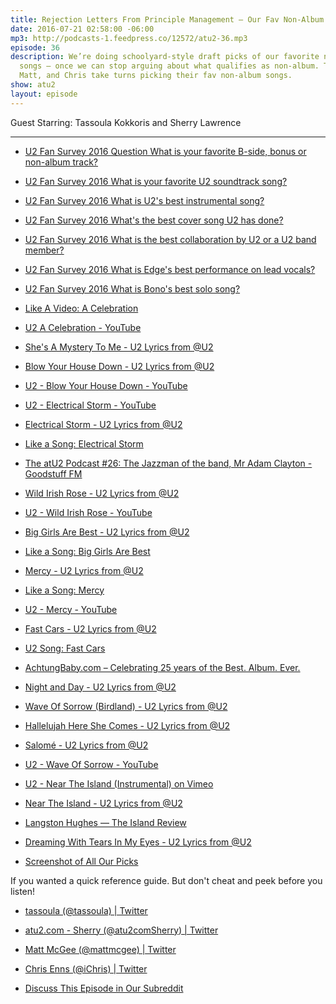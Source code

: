 ```yaml
---
title: Rejection Letters From Principle Management — Our Fav Non-Album Songs
date: 2016-07-21 02:58:00 -06:00
mp3: http://podcasts-1.feedpress.co/12572/atu2-36.mp3
episode: 36
description: We’re doing schoolyard-style draft picks of our favorite non-album U2
  songs — once we can stop arguing about what qualifies as non-album. Tassoula, Sherry,
  Matt, and Chris take turns picking their fav non-album songs.
show: atu2
layout: episode
---
```


Guest Starring: Tassoula Kokkoris and Sherry Lawrence

***

* [U2 Fan Survey 2016 Question What is your favorite B-side, bonus or non-album track?][1]

* [U2 Fan Survey 2016 What is your favorite U2 soundtrack song?][2]

* [U2 Fan Survey 2016 What is U2's best instrumental song?][3]

* [U2 Fan Survey 2016 What's the best cover song U2 has done?][4]

* [U2 Fan Survey 2016 What is the best collaboration by U2 or a U2 band member?][5]

* [U2 Fan Survey 2016 What is Edge's best performance on lead vocals?][6]

* [U2 Fan Survey 2016 What is Bono's best solo song?][7]

* [Like A Video: A Celebration][8]

* [U2 A Celebration - YouTube][9]

* [She's A Mystery To Me - U2 Lyrics from @U2][10]

* [Blow Your House Down - U2 Lyrics from @U2][11]

* [U2 - Blow Your House Down - YouTube][12]

* [U2 - Electrical Storm - YouTube][13]

* [Electrical Storm - U2 Lyrics from @U2][14]

* [Like a Song: Electrical Storm][15]

* [The atU2 Podcast #26: The Jazzman of the band, Mr Adam Clayton - Goodstuff FM][16]

* [Wild Irish Rose - U2 Lyrics from @U2][17]

* [U2 - Wild Irish Rose - YouTube][18]

* [Big Girls Are Best - U2 Lyrics from @U2][19]

* [Like a Song: Big Girls Are Best][20]

* [Mercy - U2 Lyrics from @U2][21]

* [Like a Song: Mercy][22]

* [U2 - Mercy - YouTube][23]

* [Fast Cars - U2 Lyrics from @U2][24]

* [U2 Song: Fast Cars][25]

* [AchtungBaby.com – Celebrating 25 years of the Best. Album. Ever.][26]

* [Night and Day - U2 Lyrics from @U2][27]

* [Wave Of Sorrow (Birdland) - U2 Lyrics from @U2][28]

* [Hallelujah Here She Comes - U2 Lyrics from @U2][29]

* [Salomé - U2 Lyrics from @U2][30]

* [U2 - Wave Of Sorrow - YouTube][31]

* [U2 - Near The Island (Instrumental) on Vimeo][32]

* [Near The Island - U2 Lyrics from @U2][33]

* [Langston Hughes — The Island Review][34]

* [Dreaming With Tears In My Eyes - U2 Lyrics from @U2][35]

* [Screenshot of All Our Picks][36]

If you wanted a quick reference guide. But don't cheat and peek before you listen!

* [tassoula (@tassoula) | Twitter][37]

* [atu2.com - Sherry (@atu2comSherry) | Twitter][38]

* [Matt McGee (@mattmcgee) | Twitter][39]

* [Chris Enns (@iChris) | Twitter][40]

* [Discuss This Episode in Our Subreddit][41]

[1]: http://www.atu2.com/survey/2016/f16.html
[2]: http://www.atu2.com/survey/2016/f17.html
[3]: http://www.atu2.com/survey/2016/f18.html
[4]: http://www.atu2.com/survey/2016/f19.html
[5]: http://www.atu2.com/survey/2016/f20.html
[6]: http://www.atu2.com/survey/2016/f21.html
[7]: http://www.atu2.com/survey/2016/f22.html
[8]: http://www.atu2.com/news/like-a-video-a-celebration.html
[9]: https://www.youtube.com/watch?v=Y3xNfbXiUtw
[10]: http://www.atu2.com/lyrics/songinfo.src?SID=574
[11]: http://www.atu2.com/lyrics/songinfo.src?SID=1123
[12]: https://www.youtube.com/watch?v=2eb30ofHKJI
[13]: https://www.youtube.com/watch?v=K0adFYuNuns
[14]: http://www.atu2.com/lyrics/songinfo.src?SID=717
[15]: http://www.atu2.com/news/like-a-song-electrical-storm.html
[16]: http://goodstuff.fm/atu2/26
[17]: http://www.atu2.com/lyrics/songinfo.src?SID=636
[18]: https://www.youtube.com/watch?v=sAaBzfWnO2U
[19]: http://www.atu2.com/lyrics/songinfo.src?SID=110
[20]: http://www.atu2.com/news/like-a-song-big-girls-are-best.html
[21]: http://www.atu2.com/lyrics/songinfo.src?SID=607
[22]: http://www.atu2.com/news/like-a-song-mercy.html
[23]: https://www.youtube.com/watch?v=gZSchL39m3A&amp;list=RDgZSchL39m3A
[24]: http://www.atu2.com/lyrics/songinfo.src?SID=608
[25]: http://tours.atu2.com/song/fast-cars
[26]: http://achtungbaby.com/
[27]: http://www.atu2.com/lyrics/songinfo.src?SID=284
[28]: http://www.atu2.com/lyrics/songinfo.src?SID=806
[29]: http://www.atu2.com/lyrics/songinfo.src?SID=74
[30]: http://www.atu2.com/lyrics/songinfo.src?SID=340
[31]: https://www.youtube.com/watch?v=q6Tvg2QI5j8
[32]: https://vimeo.com/31408605
[33]: http://www.atu2.com/lyrics/songinfo.src?SID=1128
[34]: http://theislandreview.com/content/langston-hughes
[35]: http://www.atu2.com/lyrics/songinfo.src?SID=577
[36]: http://d.pr/i/1f50f
[37]: https://twitter.com/tassoula
[38]: https://twitter.com/atu2comsherry
[39]: https://twitter.com/mattmcgee
[40]: https://twitter.com/ichris
[41]: https://www.reddit.com/r/Goodstuff_fm/comments/4txo4b/the_atu2_podcast_rejection_letters_from_principle/
